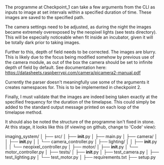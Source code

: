 The programme at Checkpoint_1 can take a few arguments from the CLI as inputs to image at set intervals within a specified duration of time. These images are saved to the specified path.

The camera settings need to be adjusted, as during the night the images became extremely overexposed by the neopixel lights (see tests directory). This will be especially noticeable when fit inside an incubator, given it will be totally dark prior to taking images.

Further to this, depth of field needs to be corrected. The images are blurry. This is likely due to the focus being modified somehow by previous use of the camera module, as out of the box the camera should be set to infinite depth of field by default. See documentation here: https://datasheets.raspberrypi.com/camera/picamera2-manual.pdf

Currently the parser doesn't meaningfully use some of the arguments it creates namespaces for. This is to be implemented in checkpoint 2.

Finally, I must validate that the images are indeed being taken exactly at the specified frequency for the duration of the timelapse. This could simply be added to the standard output message printed on each loop of the timelapse method.

It should also be noted the structure of the programme isn't fixed in stone. At this stage, it looks like this (if viewing on github, change to 'Code' view):

imaging_system/
│
├── src/
│   ├── __init__.py
│   ├── main.py
│   ├── camera/
│   │   ├── __init__.py
│   │   └── camera_controller.py
│   ├── lighting/
│   │   ├── __init__.py
│   │   └── neopixel_controller.py
│   ├── motor/
│       ├── __init__.py
│       └── motor_controller.py
│
├── tests/
│   ├── __init__.py
│   ├── test_camera.py
│   ├── test_lighting.py
│   └── test_motor.py
│
├── requirements.txt
├── setup.py
